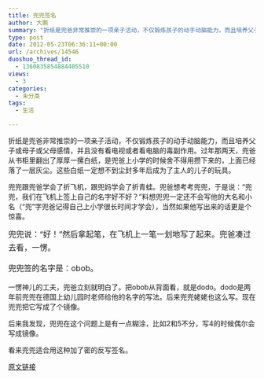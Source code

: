 ```yaml
---
title: 兜兜签名
author: 大鹏
summary: "折纸是兜爸非常推崇的一项亲子活动，不仅锻炼孩子的动手动脑能力，而且培养父子或母子或父母感情，并且没有看电视或者看电脑的毒副作用。过年那两天，兜爸从书柜里翻出了厚厚一摞白纸，是兜爸上小学的时候舍不得用攒下来的，上面已经落了一层灰尘。这些白纸一定想不到尘封多年后成为了主人的儿子的玩具。"
type: post
date: 2012-05-23T06:36:11+00:00
url: /archives/14546
duoshuo_thread_id:
  - 1360835854884405510
views:
  - 3
categories:
  - 未分类
tags:
  - 生活

---
```

折纸是兜爸非常推崇的一项亲子活动，不仅锻炼孩子的动手动脑能力，而且培养父子或母子或父母感情，并且没有看电视或者看电脑的毒副作用。过年那两天，兜爸从书柜里翻出了厚厚一摞白纸，是兜爸上小学的时候舍不得用攒下来的，上面已经落了一层灰尘。这些白纸一定想不到尘封多年后成为了主人的儿子的玩具。

兜兜跟兜爸学会了折飞机，跟兜妈学会了折青蛙。兜爸想考考兜兜，于是说：“兜兜，我们在飞机上签上自己的名字好不好？”料想兜兜一定还不会写他的大名和小名（“兜”字兜爸记得自己上小学很长时间才学会），当然如果他写出来的话更是个惊喜。

<span style="line-height: 1.714285714; font-size: 1rem;">兜兜说：“好！”然后拿起笔，在飞机上一笔一划地写了起来。兜爸凑过去看，一愣。</span>

<span style="line-height: 1.714285714; font-size: 1rem;">兜兜签的名字是：obob。</span>

一愣神儿的工夫，兜爸立刻就明白了。把obob从背面看，就是dodo。dodo是两年前兜兜在德国上幼儿园时老师给他的名字的写法。后来兜兜姥姥也这么写。现在兜兜把它写成了个镜像。

后来我发现，兜兜在这个问题上是有一点糊涂，比如2和5不分，写4的时候偶尔会写成镜像。

看来兜兜适合用这种加了密的反写签名。

[原文链接](http://dapengde.com/archives/14546)

